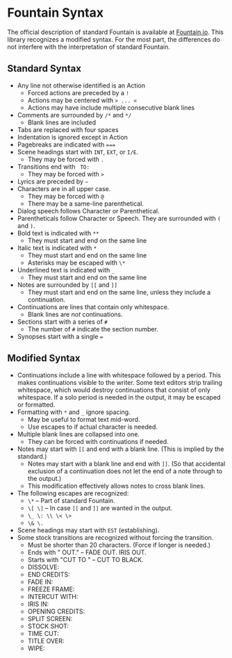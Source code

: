 # Fountain Syntax

The official description of standard Fountain is available at [Fountain.io](https://fountain.io/syntax).  This library recognizes a modified syntax.  For the most part, the differences do not interfere with the interpretation of standard Fountain.

## Standard Syntax

* Any line not otherwise identified is an Action
  - Forced actions are preceded by a `!`
  - Actions may be centered with `> ... <`
  - Actions may have include multiple consecutive blank lines
* Comments are surrounded by `/*` and `*/`
  - Blank lines are included
* Tabs are replaced with four spaces
* Indentation is ignored except in Action
* Pagebreaks are indicated with `===`
* Scene headings start with `INT`, `EXT`, or `I/E`.
  - They may be forced with `.`
* Transitions end with ` TO:`
  - They may be forced with `>`
* Lyrics are preceded by `~`
* Characters are in all upper case.
  - They may be forced with `@`
  - There may be a same-line parenthetical.
* Dialog speech follows Character or Parenthetical.
* Parentheticals follow Character or Speech.  They are surrounded with `(` and `)`.
* Bold text is indicated with `**`
  - They must start and end on the same line
* Italic text is indicated with `*`
  - They must start and end on the same line
  - Asterisks may be escaped with `\*`
* Underlined text is indicated with `_`
  - They must start and end on the same line
* Notes are surrounded by `[[` and `]]`
  - They must start and end on the same line, unless they include a continuation.
* Continuations are lines that contain only whitespace.
  - Blank lines are *not* continuations.
* Sections start with a series of `#`
  - The number of `#` indicate the section number.
* Synopses start with a single `=`

## Modified Syntax

* Continuations include a line with whitespace followed by a period.  This makes continuations visible to the writer.  Some text editors strip trailing whitespace, which would destroy continuations that consist of only whitespace.  If a solo period is needed in the output, it may be escaped or formatted.
* Formatting with `*` and `_` ignore spacing.
  - May be useful to format text mid-word.
  - Use escapes to if actual character is needed.
* Multiple blank lines are collapsed into one.
  - They can be forced with continuations if needed.
* Notes may start with `[[` and end with a blank line.  (This is implied by the standard.)
  - Notes may start with a blank line and end with `]]`.  (So that accidental exclusion of a continuation does not let the end of a note through to the output.)
  - This modification effectively allows notes to cross blank lines.
* The following escapes are recognized:
  - `\*` – Part of standard Fountain.
  - `\[ \]` – In case `[[` and `]]` are wanted in the output.
  - `\_ \: \\ \< \>`
  - `\& \.`
* Scene headings may start with `EST` (establishing).
* Some stock transitions are recognized without forcing the transition.
  - Must be shorter than 20 characters.  (Force if longer is needed.)
  - Ends with " OUT." – FADE OUT. IRIS OUT.
  - Starts with "CUT TO " – CUT TO BLACK.
  - DISSOLVE:
  - END CREDITS:
  - FADE IN:
  - FREEZE FRAME:
  - INTERCUT WITH:
  - IRIS IN:
  - OPENING CREDITS:
  - SPLIT SCREEN:
  - STOCK SHOT:
  - TIME CUT:
  - TITLE OVER:
  - WIPE:
